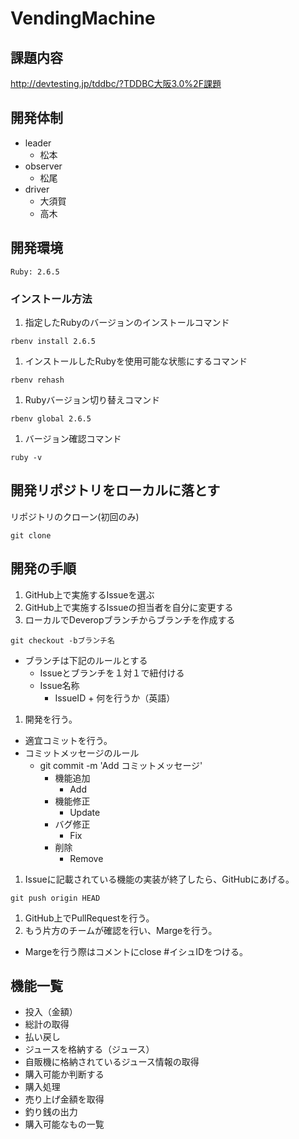 # VendingMachine

## 課題内容
http://devtesting.jp/tddbc/?TDDBC大阪3.0%2F課題

## 開発体制
- leader
  - 松本  
- observer
  - 松尾
- driver
  - 大須賀
  - 高木

## 開発環境
`Ruby: 2.6.5`

###  インストール方法
1. 指定したRubyのバージョンのインストールコマンド
  ```
  rbenv install 2.6.5
  ```
1. インストールしたRubyを使用可能な状態にするコマンド
  ```
  rbenv rehash
  ```
1. Rubyバージョン切り替えコマンド
  ```
  rbenv global 2.6.5
  ```
1. バージョン確認コマンド
  ```
  ruby -v
  ```

## 開発リポジトリをローカルに落とす
リポジトリのクローン(初回のみ)

```
git clone 
```

## 開発の手順
1. GitHub上で実施するIssueを選ぶ
1. GitHub上で実施するIssueの担当者を自分に変更する
1. ローカルでDeveropブランチからブランチを作成する
  ```
  git checkout -bブランチ名
  ```
  - ブランチは下記のルールとする
    - Issueとブランチを１対１で紐付ける
    - Issue名称
      - IssueID + 何を行うか（英語）
1. 開発を行う。
  - 適宜コミットを行う。
  - コミットメッセージのルール
    - git commit -m 'Add コミットメッセージ'
      - 機能追加
        - Add
      - 機能修正
        - Update
      - バグ修正
        - Fix
      - 削除
        - Remove
1. Issueに記載されている機能の実装が終了したら、GitHubにあげる。
  ```
  git push origin HEAD
  ```
1. GitHub上でPullRequestを行う。
1. もう片方のチームが確認を行い、Margeを行う。
  - Margeを行う際はコメントにclose #イシュIDをつける。

## 機能一覧
- 投入（金額）
- 総計の取得
- 払い戻し
- ジュースを格納する（ジュース）
- 自販機に格納されているジュース情報の取得
- 購入可能か判断する
- 購入処理
- 売り上げ金額を取得
- 釣り銭の出力
- 購入可能なもの一覧

